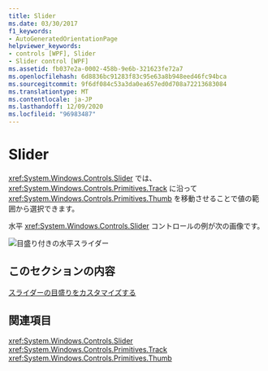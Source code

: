 ```yaml
---
title: Slider
ms.date: 03/30/2017
f1_keywords:
- AutoGeneratedOrientationPage
helpviewer_keywords:
- controls [WPF], Slider
- Slider control [WPF]
ms.assetid: fb037e2a-0002-458b-9e6b-321623fe72a7
ms.openlocfilehash: 6d8836bc91283f83c95e63a8b948eed46fc94bca
ms.sourcegitcommit: 9f6df084c53a3da0ea657ed0d708a72213683084
ms.translationtype: MT
ms.contentlocale: ja-JP
ms.lasthandoff: 12/09/2020
ms.locfileid: "96983487"
---
```

# <a name="slider"></a>Slider
<xref:System.Windows.Controls.Slider> では、<xref:System.Windows.Controls.Primitives.Track> に沿って <xref:System.Windows.Controls.Primitives.Thumb> を移動させることで値の範囲から選択できます。  
  
 水平 <xref:System.Windows.Controls.Slider> コントロールの例が次の画像です。  
  
 ![目盛り付きの水平スライダー](./media/ss-ctl-hslider-ticks.png "SS_CTL_hslider_ticks")  
  
## <a name="in-this-section"></a>このセクションの内容  
 [スライダーの目盛りをカスタマイズする](how-to-customize-the-ticks-on-a-slider.md)  
  
## <a name="reference"></a>関連項目  
 <xref:System.Windows.Controls.Slider>  
  <xref:System.Windows.Controls.Primitives.Track>  
  <xref:System.Windows.Controls.Primitives.Thumb>
